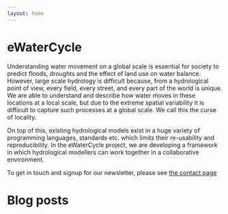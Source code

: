 ```yaml
---
layout: home
---
```


# eWaterCycle

Understanding water movement on a global scale is essential for society
to predict floods, droughts and the effect of land use on water balance.
However, large scale hydrology is difficult because, from a hydrological
point of view, every field, every street, and every part of the world is
unique. We are able to understand and describe how water moves in these
locations at a local scale, but due to the extreme spatial variability
it is difficult to capture such processes at a global scale. We call
this the curse of locality.

On top of this, existing hydrological models exist in a huge variety of
programming languages, standards etc. which limits their re-usability
and reproducibility. In the eWaterCycle project, we are developing
a framework in which hydrological modellers can work together in a
collaborative environment.

To get in touch and signup for our newsletter, please see [the contact page](/contact)

# Blog posts
